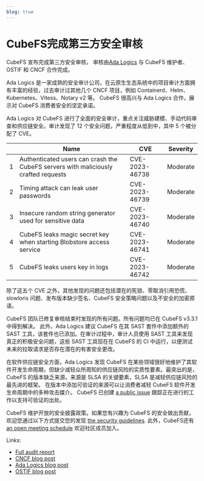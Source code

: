 ```yaml
---
blog: true
---
```


# CubeFS完成第三方安全审核

CubeFS 宣布完成第三方安全审核， 审核由[Ada Logics](https://adalogics.com/) 与 CubeFS 维护者、OSTIF 和 CNCF 合作完成。

Ada Logics 是一家成熟的安全审计公司，在云原生生态系统中的项目审计方面拥有丰富的经验，过去审计过其他几个 CNCF 项目，例如 Containerd、Helm、 Kubernetes、Vitess、Notary v2 等。 CubeFS 很高兴与 Ada Logics 合作，展示对 CubeFS 消费者安全的坚定承诺。

Ada Logics 对 CubeFS 进行了全面的安全审计，重点关注威胁建模、手动代码审查和供应链安全。审计发现了 12 个安全问题，严重程度从低到中，其中 5 个被分配了 CVE。

|  | Name | CVE | Severity |
|------|-----|------|------|
| 1 |  Authenticated users can crash the CubeFS servers with maliciously crafted requests | CVE-2023-46738 | Moderate |
| 2 |  Timing attack can leak user passwords | CVE-2023-46739 | Moderate |
| 3 |  Insecure random string generator used for sensitive data | CVE-2023-46740 | Moderate |
| 4 |  CubeFS leaks magic secret key when starting Blobstore access service | CVE-2023-46741 | Moderate |
| 5 |  CubeFS leaks users key in logs | CVE-2023-46742 | Moderate |

除了这五个 CVE 之外，其他发现的问题还包括潜在的死锁、零取消引用恐慌、slowloris 问题、发布版本缺少签名、CubeFS 安全策略问题以及不安全的加密原语。

CubeFS 团队已修复审核结束时发现的所有问题。所有问题均已在 CubeFS v3.3.1 中得到解决。
此外，Ada Logics 建议 CubeFS 在其 SAST 套件中添加额外的 SAST 工具，该套件也已添加。在审计过程中，审计人员使用 SAST 工具来发现真正的积极安全问题，这些 SAST 工具现在在 CubeFS 的 CI 中运行，以便测试未来的拉取请求是否存在潜在的有害安全更改。

在软件供应链安全方面，Ada Logics 发现 CubeFS 在某些领域很好地维护了其软件开发生命周期，但缺少减轻众所周知的供应链风险的实质性要素。最突出的是，CubeFS 的版本缺乏来源。来源是 SLSA 的关键要素，SLSA 是减轻供应链风险的最先进的框架。 在版本中添加可验证的来源可以让消费者减轻 CubeFS 软件开发生命周期中的多种攻击媒介。 CubeFS 已创建 [a public issue](https://github.com/cubefs/cubefs/issues/2883) 跟踪正在进行的工作以支持可验证的出处。 

CubeFS 维护开放的安全披露政策。如果您有兴趣为 CubeFS 的安全做出贡献，欢迎您通过以下方式提交您的发现 [the security guidelines](https://github.com/cubefs/cubefs/security). 此外，CubeFS还有 [an open meeting schedule](https://github.com/cubefs/cubefs-community-meetings/wiki/Meeting-Schedule) 欢迎社区成员加入。 

Links:
*	[Full audit report](https://github.com/cubefs/cubefs/blob/master/security/CubeFS-security-audit-2023-report.pdf)
*	[CNCF blog post]()
*	[Ada Logics blog post]()
*	[OSTIF blog post](https://ostif.org/cubefs-audit-complete/)
